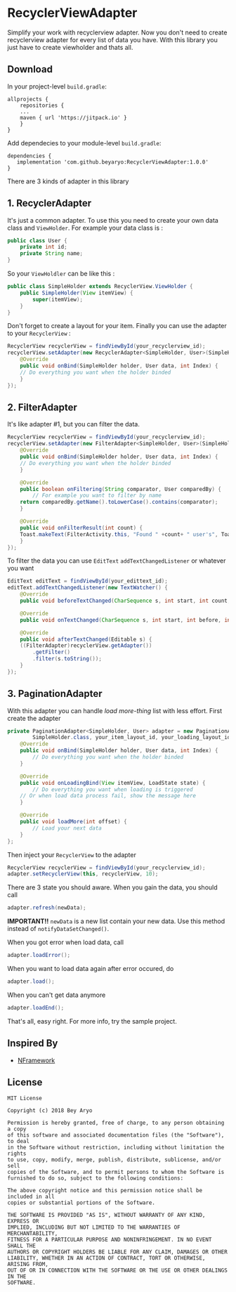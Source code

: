 # RecyclerViewAdapter

Simplify your work with recyclerview adapter.
Now you don't need to create recyclerview adapter for every list of data you have. With this library you just have to create viewholder and thats all.

## Download 
In your project-level `build.gradle`:
```
allprojects {
    repositories {
	...
	maven { url 'https://jitpack.io' }
    }
}
```

Add dependecies to your module-level `build.gradle`:
```
dependencies {
   implementation 'com.github.beyaryo:RecyclerViewAdapter:1.0.0'
}
```

There are 3 kinds of adapter in this library
## 1. RecyclerAdapter
It's just a common adapter. To use this you need to create your own data class and `ViewHolder`.
For example your data class is :
```java
public class User {
    private int id;
    private String name;
}
```
So your `ViewHoldler` can be like this :
```java
public class SimpleHolder extends RecyclerView.ViewHolder {
    public SimpleHolder(View itemView) {
        super(itemView);
    }
}
```
Don't forget to create a layout for your item.
Finally you can use the adapter to your `RecyclerView` :
```java
RecyclerView recyclerView = findViewById(your_recyclerview_id);
recyclerView.setAdapter(new RecyclerAdapter<SimpleHolder, User>(SimpleHolder.class, your_item_layout_id, your_list) {
    @Override
    public void onBind(SimpleHolder holder, User data, int Index) {
	// Do everything you want when the holder binded
    }
});
```
## 2. FilterAdapter
It's like adapter #1, but you can filter the data.
```java
RecyclerView recyclerView = findViewById(your_recyclerview_id);
recyclerView.setAdapter(new FilterAdapter<SimpleHolder, User>(SimpleHolder.class, your_item_layout_id, your_list) {
    @Override
    public void onBind(SimpleHolder holder, User data, int Index) {
	// Do everything you want when the holder binded
    }

    @Override
    public boolean onFiltering(String comparator, User comparedBy) {
    	// For example you want to filter by name
	return comparedBy.getName().toLowerCase().contains(comparator);
    }

    @Override
    public void onFilterResult(int count) {
	Toast.makeText(FilterActivity.this, "Found " +count+ " user's", Toast.LENGTH_SHORT).show();
    }
});
```
To filter the data you can use `EditText` `addTextChangedListener` or whatever you want
```java
EditText editText = findViewById(your_edittext_id);
editText.addTextChangedListener(new TextWatcher() {
    @Override
    public void beforeTextChanged(CharSequence s, int start, int count, int after) {}

    @Override
    public void onTextChanged(CharSequence s, int start, int before, int count) {}

    @Override
    public void afterTextChanged(Editable s) {
	((FilterAdapter)recyclerView.getAdapter())
		.getFilter()
		.filter(s.toString());
    }
});
```
## 3. PaginationAdapter
With this adapter you can handle *load more-thing* list with less effort.
First create the adapter
```java
private PaginationAdapter<SimpleHolder, User> adapter = new PaginationAdapter<SimpleHolder, User>(
        SimpleHolder.class, your_item_layout_id, your_loading_layout_id, new ArrayList<User>()) {
    @Override
    public void onBind(SimpleHolder holder, User data, int Index) {
        // Do everything you want when the holder binded
    }

    @Override
    public void onLoadingBind(View itemView, LoadState state) {
        // Do everything you want when loading is triggered
	// Or when load data process fail, show the message here
    }

    @Override
    public void loadMore(int offset) {
       	// Load your next data
    }
};
```
Then inject your `RecyclerView` to the adapter
```java
RecyclerView recyclerView = findViewById(your_recyclerview_id);
adapter.setRecyclerView(this, recyclerView, 10);
```
There are 3 state you should aware.
When you gain the data, you should call 
```java
adapter.refresh(newData);
```
**IMPORTANT!!** ``newData`` is a new list contain your new data. Use this method instead of `notifyDataSetChanged()`.

When you got error when load data, call 
```java
adapter.loadError();
```
When you want to load data again after error occured, do
```java
adapter.load();
```
When you can't get data anymore
```java
adapter.loadEnd();
```
That's all, easy right. For more info, try the sample project.
## Inspired By
- [NFramework](https://github.com/noizar/Nframework)
## License
```
MIT License

Copyright (c) 2018 Bey Aryo

Permission is hereby granted, free of charge, to any person obtaining a copy
of this software and associated documentation files (the "Software"), to deal
in the Software without restriction, including without limitation the rights
to use, copy, modify, merge, publish, distribute, sublicense, and/or sell
copies of the Software, and to permit persons to whom the Software is
furnished to do so, subject to the following conditions:

The above copyright notice and this permission notice shall be included in all
copies or substantial portions of the Software.

THE SOFTWARE IS PROVIDED "AS IS", WITHOUT WARRANTY OF ANY KIND, EXPRESS OR
IMPLIED, INCLUDING BUT NOT LIMITED TO THE WARRANTIES OF MERCHANTABILITY,
FITNESS FOR A PARTICULAR PURPOSE AND NONINFRINGEMENT. IN NO EVENT SHALL THE
AUTHORS OR COPYRIGHT HOLDERS BE LIABLE FOR ANY CLAIM, DAMAGES OR OTHER
LIABILITY, WHETHER IN AN ACTION OF CONTRACT, TORT OR OTHERWISE, ARISING FROM,
OUT OF OR IN CONNECTION WITH THE SOFTWARE OR THE USE OR OTHER DEALINGS IN THE
SOFTWARE.
```
